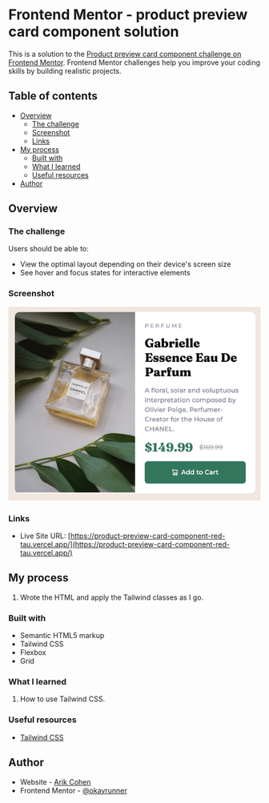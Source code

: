 # Frontend Mentor - product preview card component solution

This is a solution to the [Product preview card component challenge on Frontend Mentor](https://www.frontendmentor.io/challenges/product-preview-card-component-GO7UmttRfa). Frontend Mentor challenges help you improve your coding skills by building realistic projects.

## Table of contents

- [Overview](#overview)
  - [The challenge](#the-challenge)
  - [Screenshot](#screenshot)
  - [Links](#links)
- [My process](#my-process)
  - [Built with](#built-with)
  - [What I learned](#what-i-learned)
  - [Useful resources](#useful-resources)
- [Author](#author)

## Overview

### The challenge

Users should be able to:

- View the optimal layout depending on their device's screen size
- See hover and focus states for interactive elements

### Screenshot

![](./screenshot.png)

### Links

- Live Site URL: [https://product-preview-card-component-red-tau.vercel.app/](https://product-preview-card-component-red-tau.vercel.app/)

## My process

1. Wrote the HTML and apply the Tailwind classes as I go.

### Built with

- Semantic HTML5 markup
- Tailwind CSS
- Flexbox
- Grid

### What I learned

1. How to use Tailwind CSS.

### Useful resources

- [Tailwind CSS](https://tailwindcss.com/)

## Author

- Website - [Arik Cohen](https://arikcohen.com)
- Frontend Mentor - [@okayrunner](https://www.frontendmentor.io/profile/okayrunner)
